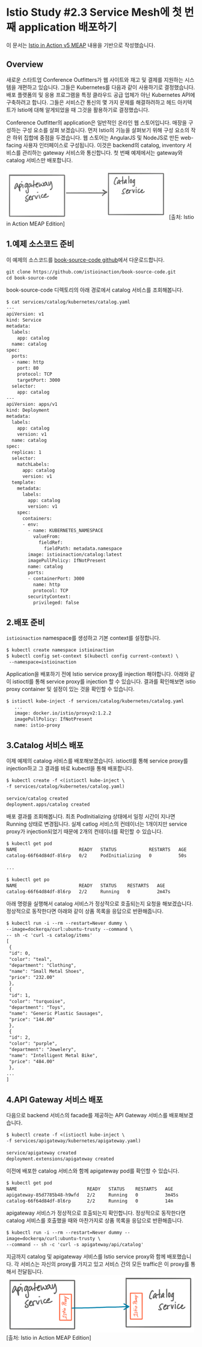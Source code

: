 # Istio Study #2.3 Service Mesh에 첫 번째 application 배포하기

이 문서는 [Istio in Action v5 MEAP](https://www.manning.com/books/istio-in-action) 
내용을 기반으로 작성했습니다. 

## Overview

새로운 스타트업 Conference Outfitters가 웹 사이트와 재고 및 결제를 지원하는 시스템을 개편하고 있습니다.
그들은 Kubernetes를 다음과 같이 사용하기로 결정했습니다.
배포 플랫폼의 및 응용 프로그램을 특정 클라우드 공급 업체가 아닌 Kubernetes API에 구축하려고 합니다.
그들은 서비스간 통신의 몇 가지 문제를 해결하려하고 헤드 아키텍트가 Istio에 대해 알게되었을 때 그것을 활용하기로 결정했습니다.

Conference Outfitter의 application은 일반적인 온라인 웹 스토어입니다. 매장을 구성하는 구성 요소를 살펴 보겠습니다.
먼저 Istio의 기능을 살펴보기 위해 구성 요소의 작은 하위 집합에 중점을 두겠습니다. 
웹 스토어는 AngularJS 및 NodeJS로 만든 web-facing 사용자 인터페이스로 구성됩니다.
이것은 backend의 catalog, inventory 서비스를 관리하는 gateway 서비스와 통신합니다.
첫 번째 예제에서는 gateway와 catalog 서비스만 배포합니다.

![](./images/istio-study-2.3-001.png)
[출처: Istio in Action MEAP Edition]

## 1.예제 소스코드 준비

이 예제의 소스코드를 [book-source-code github](https://github.com/istioinaction/book-source-code)에서 다운로드합니다.
```
git clone https://github.com/istioinaction/book-source-code.git
cd book-source-code
```

book-source-code 디렉토리의 아래 경로에서 catalog 서비스를 조회해봅니다.
```
$ cat services/catalog/kubernetes/catalog.yaml
---
apiVersion: v1
kind: Service
metadata:
  labels:
    app: catalog
  name: catalog
spec:
  ports:
  - name: http
    port: 80
    protocol: TCP
    targetPort: 3000
  selector:
    app: catalog
---
apiVersion: apps/v1
kind: Deployment
metadata:
  labels:
    app: catalog
    version: v1
  name: catalog
spec:
  replicas: 1
  selector:
    matchLabels:
      app: catalog
      version: v1
  template:
    metadata:
      labels:
        app: catalog
        version: v1
    spec:
      containers:
      - env:
        - name: KUBERNETES_NAMESPACE
          valueFrom:
            fieldRef:
              fieldPath: metadata.namespace
        image: istioinaction/catalog:latest
        imagePullPolicy: IfNotPresent
        name: catalog
        ports:
        - containerPort: 3000
          name: http
          protocol: TCP
        securityContext:
          privileged: false
```

## 2.배포 준비

`istioinaction` namespace를 생성하고 기본 context를 설정합니다.
```
$ kubectl create namespace istioinaction
$ kubectl config set-context $(kubectl config current-context) \
 --namespace=istioinaction
```

Application을 배포하기 전에 Istio service proxy를 injection 해야합니다.
아래와 같이 istioctl를 통해 service proxy를 injection 할 수 있습니다.
결과를 확인해보면 istio proxy container 및 설정이 있는 것을 확인할 수 있습니다.
```
$ istioctl kube-inject -f services/catalog/kubernetes/catalog.yaml
   ...
   image: docker.io/istio/proxyv2:1.2.2
   imagePullPolicy: IfNotPresent
   name: istio-proxy
```

## 3.Catalog 서비스 배포

이제 예제의 catalog 서비스를 배포해보겠습니다.
istioctl를 통해 service proxy를 injection하고 그 결과를 바로 kubectl을 통해 배포합니다.
```
$ kubectl create -f <(istioctl kube-inject \
-f services/catalog/kubernetes/catalog.yaml)

service/catalog created
deployment.apps/catalog created
```

배포 결과를 조회해봅니다. 
최초 PodInitializing 상태에서 일정 시간이 지나면 Running 상태로 변경됩니다.
실제 catlog 서비스의 컨테이너는 1개이지만 service proxy가 injection되었기 때문에 2개의 컨테이너를 확인할 수 있습니다.
```
$ kubectl get pod
NAME                       READY   STATUS            RESTARTS   AGE
catalog-66f64d84df-8l6rp   0/2     PodInitializing   0          50s

...

$ kubectl get po
NAME                       READY   STATUS    RESTARTS   AGE
catalog-66f64d84df-8l6rp   2/2     Running   0          2m47s
```

아래 명령을 실행해서 catalog 서비스가 정상적으로 호출되는지 요청을 해보겠습니다.
정상적으로 동작한다면 아래와 같이 상품 목록을 응답으로 반환해줍니다.
```
$ kubectl run -i --rm --restart=Never dummy \
--image=dockerqa/curl:ubuntu-trusty --command \
-- sh -c 'curl -s catalog/items'
[
 {
 "id": 0,
 "color": "teal",
 "department": "Clothing",
 "name": "Small Metal Shoes",
 "price": "232.00"
 },
 {
 "id": 1,
 "color": "turquoise",
 "department": "Toys",
 "name": "Generic Plastic Sausages",
 "price": "144.00"
 },
 {
 "id": 2,
 "color": "purple",
 "department": "Jewelery",
 "name": "Intelligent Metal Bike",
 "price": "484.00"
 },
...
]
```

## 4.API Gateway 서비스 배포

다음으로 backend 서비스의 facade를 제공하는 API Gateway 서비스를 배포해보겠습니다.

```
$ kubectl create -f <(istioctl kube-inject \
-f services/apigateway/kubernetes/apigateway.yaml)

service/apigateway created
deployment.extensions/apigateway created
```

이전에 배포한 catalog 서비스와 함께 apigateway pod를 확인할 수 있습니다.
```
$ kubectl get pod
NAME                          READY   STATUS    RESTARTS   AGE
apigateway-85d7785b48-h9wfd   2/2     Running   0          3m45s
catalog-66f64d84df-8l6rp      2/2     Running   0          14m
```

apigateway 서비스가 정상적으로 호출되는지 확인합니다.
정상적으로 동작한다면 catalog 서비스를 호출했을 때와 마찬가지로 상품 목록을 응답으로 반환해줍니다.
```
$ kubectl run -i --rm --restart=Never dummy --image=dockerqa/curl:ubuntu-trusty \
--command -- sh -c 'curl -s apigateway/api/catalog'
```

지금까지 catalog 및 apigateway 서비스를 Istio service proxy와 함께 배포했습니다.
각 서비스는 자신의 proxy를 가지고 있고 서비스 간의 모든 traffic은 이 proxy를 통해서 전달됩니다.
![](./images/istio-study-2.3-002.png)
[출처: Istio in Action MEAP Edition]


